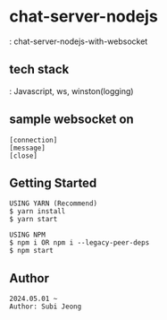 # chat-server-nodejs
: chat-server-nodejs-with-websocket

## tech stack
: Javascript, ws, winston(logging)

## sample websocket on
```
[connection]
[message]
[close]
```

## Getting Started

```
USING YARN (Recommend)
$ yarn install
$ yarn start

USING NPM
$ npm i OR npm i --legacy-peer-deps
$ npm start
```

## Author

```
2024.05.01 ~
Author: Subi Jeong
```

